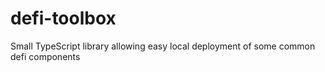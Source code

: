 # defi-toolbox
Small TypeScript library allowing easy local deployment of some common defi components
